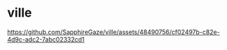 # ville

https://github.com/SapphireGaze/ville/assets/48490756/cf02497b-c82e-4d9c-adc2-7abc02332cd1
